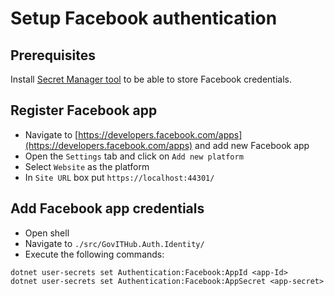 # Setup Facebook authentication #

## Prerequisites ##

Install [Secret Manager tool](https://docs.asp.net/en/latest/security/app-secrets.html#secret-manager) to be able to store Facebook credentials.

## Register Facebook app ##

- Navigate to [https://developers.facebook.com/apps](https://developers.facebook.com/apps) and add new Facebook app
- Open the `Settings` tab and click on `Add new platform`
- Select `Website` as the platform
- In `Site URL` box put `https://localhost:44301/`

## Add Facebook app credentials ##

- Open shell
- Navigate to `./src/GovITHub.Auth.Identity/`
- Execute the following commands:
```
dotnet user-secrets set Authentication:Facebook:AppId <app-Id>
dotnet user-secrets set Authentication:Facebook:AppSecret <app-secret>
```
